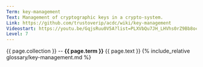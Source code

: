 ```yaml
---
Term: key-management
Text: Management of cryptographic keys in a crypto-system.
Link: https://github.com/trustoverip/acdc/wiki/key-management
Videostart: https://youtu.be/GqjsRuu0V5A?list=PLXVbQu7JH_LHVhs0rZ9Bb8ocyKlPljkaG&t=04m16s
Level: 7
---
```


{{ page.collection }} -- **{{ page.term }}**
   {{ page.text }} 
{% include_relative glossary/key-management.md %}

